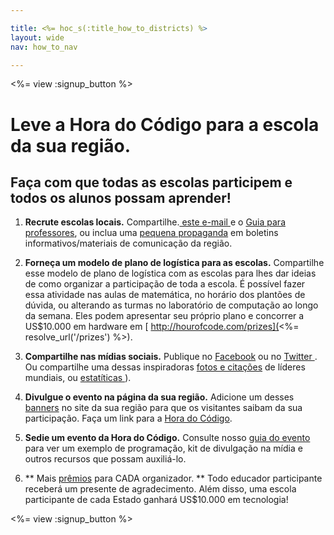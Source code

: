 ```yaml
---

title: <%= hoc_s(:title_how_to_districts) %>
layout: wide
nav: how_to_nav

---
```


<%= view :signup_button %>

# Leve a Hora do Código para a escola da sua região.

## Faça com que todas as escolas participem e todos os alunos possam aprender!

  1. **Recrute escolas locais.** Compartilhe.[ este e-mail ](<%= resolve_url('/resources#sample-emails') %>) e o [Guia para professores](<%= resolve_url('/resources/how-to') %>), ou inclua uma [pequena propaganda](<%= resolve_url('/resources/stats') %>) em boletins informativos/materiais de comunicação da região.

  2. **Forneça um modelo de plano de logística para as escolas.** Compartilhe esse modelo de plano de logística com as escolas para lhes dar ideias de como organizar a participação de toda a escola. É possível fazer essa atividade nas aulas de matemática, no horário dos plantões de dúvida, ou alterando as turmas no laboratório de computação ao longo da semana. Eles podem apresentar seu próprio plano e concorrer a US$10.000 em hardware em [ http://hourofcode.com/prizes](<%= resolve_url('/prizes') %>).

  3. **Compartilhe nas mídias sociais.** Publique no [ Facebook](https://www.facebook.com/sharer/sharer.php?u=http%3A%2F%2Fhourofcode.com%2Fus) ou no [ Twitter ](https://twitter.com/intent/tweet?url=http%3A%2F%2Fhourofcode.com&text=I%27m%20participating%20in%20this%20year%27s%20%23HourOfCode%2C%20are%20you%3F%20%40codeorg&original_referer=https%3A%2F%2Fwww.google.com%2Furl%3Fq%3Dhttps%253A%252F%252Ftwitter.com%252Fshare%253Fhashtags%253D%2526amp%253Brelated%253Dcodeorg%2526amp%253Btext%253DI%252527m%252Bparticipating%252Bin%252Bthis%252Byear%252527s%252B%252523HourOfCode%25252C%252Bare%252Byou%25253F%252B%252540codeorg%2526amp%253Burl%253Dhttp%25253A%25252F%25252Fhourofcode.com%26sa%3DD%26sntz%3D1%26usg%3DAFQjCNE1GLTUbKZfMlEh9Aj5w0iswz6PYQ&related=codeorg&hashtags=). Ou compartilhe uma dessas inspiradoras [fotos e citações](<%= resolve_url('/resources#social') %>) de líderes mundiais, ou [ estatíticas ](<%= resolve_url('/resources/stats') %>)).

  4. **Divulgue o evento na página da sua região.** Adicione um desses [banners](<%= resolve_url('/resources#banners') %>) no site da sua região para que os visitantes saibam da sua participação. Faça um link para a [Hora do Código](<%= resolve_url('/') %>).

  5. **Sedie um evento da Hora do Código.** Consulte nosso [guia do evento](<%= resolve_url('/resources/how-to-events') %>) para ver um exemplo de programação, kit de divulgação na mídia e outros recursos que possam auxiliá-lo.

  6. ** Mais [prêmios](<%= resolve_url('/prizes') %>) para CADA organizador. ** Todo educador participante receberá um presente de agradecimento. Além disso, uma escola participante de cada Estado ganhará US$10.000 em tecnologia!

<%= view :signup_button %>